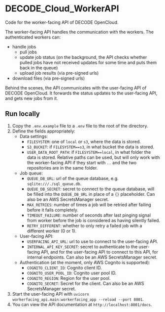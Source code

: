 # DECODE_Cloud_WorkerAPI

Code for the worker-facing API of DECODE OpenCloud.  

The worker-facing API handles the communication with the workers.
The authenticated workers can:
 * handle jobs
   * pull jobs
   * update job status (on the background, the API checks whether pulled jobs have not received updates for some time and puts them back in the queue)
   * upload job results (via pre-signed urls)
 * download files (via pre-signed urls)

Behind the scenes, the API communicates with the user-facing API of DECODE OpenCloud.
It forwards the status updates to the user-facing API, and gets new jobs from it.

## Run locally
1. Copy the `.env.example` file to a `.env` file to the root of the directory.
2. Define the fields appropriately:
    - Data settings:
      - `FILESYSTEM`: one of `local` or `s3`, where the data is stored.
      - `S3_BUCKET`: if `FILESYSTEM==s3`, in what bucket the data is stored.
      - `USER_DATA_ROOT_PATH`: if `FILESYSTEM==local`, in what folder the data is stored. Relative paths can be used, but will only work with the worker-facing API if they start with `..` and the two repositories are in the same folder.
    - Job queue:
      - `QUEUE_DB_URL`: url of the queue database, e.g. `sqlite:///./sql_queue.db`.
      - `QUEUE_DB_SECRET`: secret to connect to the queue database, will be filled into the `QUEUE_DB_URL` in place of a `{}` placeholder. Can also be an AWS SecretsManager secret.
      - `MAX_RETRIES`: number of times a job will be retried after failing before it fails completely.
      - `TIMEOUT_FAILURE`: number of seconds after last pinging signal from worker before the job is considered as having silently failed.
      - `RETRY_DIFFERENT`: whether to only retry a failed job with a different worker (0 or 1).
    - User-facing API:
      - `USERFACING_API_URL`: url to use to connect to the user-facing API.
      - `INTERNAL_API_KEY_SECRET`: secret to authenticate to the user-facing API, and for the user-facing API to connect to this API, for internal endpoints. Can also be an AWS SecretsManager secret.
    - Authentication (at the moment, only AWS Cognito is supported):
      - `COGNITO_CLIENT_ID`: Cognito client ID.
      - `COGNITO_USER_POOL_ID`: Cognito user pool ID.
      - `COGNITO_REGION`: Region for the user pool.
      - `COGNITO_SECRET`: Secret for the client. Can also be an AWS SecretsManager secret.
3. Start the user-facing API with `uvicorn workerfacing_api.main:workerfacing_app --reload --port 8001`.
4. You can view the API documentation at `http://localhost:8001/docs`.
